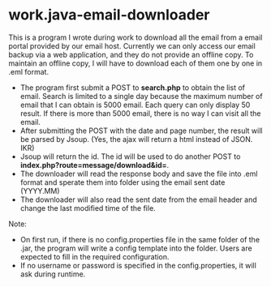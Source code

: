# work.java-email-downloader
This is a program I wrote during work to download all the email from a email portal provided by our email host. Currently we can only access our email backup via a web application, and they do not provide an offline copy. To maintain an offline copy, I will have to download each of them one by one in .eml format.

- The program first submit a POST to **search.php** to obtain the list of email. Search is limited to a single day because the maximum number of email that I can obtain is 5000 email. Each query can only display 50 result. If there is more than 5000 email, there is no way I can visit all the email.
- After submitting the POST with the date and page number, the result will be parsed by Jsoup. (Yes, the ajax will return a html instead of JSON. IKR)
- Jsoup will return the id. The id will be used to do another POST to **index.php?route=message/download&id=**.
- The downloader will read the response body and save the file into .eml format and sperate them into folder using the email sent date (YYYY.MM)
- The downloader will also read the sent date from the email header and change the last modified time of the file.

Note:
- On first run, if there is no config.properties file in the same folder of the .jar, the program will write a config template into the folder. Users are expected to fill in the required configuration.
- If no username or password is specified in the config.properties, it will ask during runtime.
